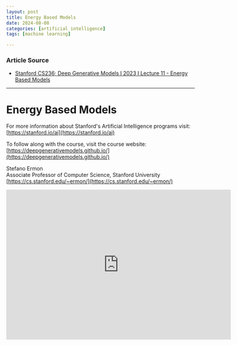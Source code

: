 ```yaml
---
layout: post
title: Energy Based Models
date: 2024-08-08
categories: [artificial intelligence]
tags: [machine learning]

---
```


### Article Source


* [Stanford CS236; Deep Generative Models I 2023 I Lecture 11 - Energy Based Models](https://www.youtube.com/watch?v=m61KiAMCJ5Q&list=PLoROMvodv4rPOWA-omMM6STXaWW4FvJT8&index=11)

---



# Energy Based Models

For more information about Stanford's Artificial Intelligence programs visit: [https://stanford.io/ai](https://stanford.io/ai)

To follow along with the course, visit the course website: 
[https://deepgenerativemodels.github.io/](https://deepgenerativemodels.github.io/)

Stefano Ermon  
Associate Professor of Computer Science, Stanford University
[https://cs.stanford.edu/~ermon/](https://cs.stanford.edu/~ermon/)


<iframe width="600" height="400" src="https://www.youtube.com/embed/m61KiAMCJ5Q?si=iimP9okIXi6KU54l" title="YouTube video player" frameborder="0" allow="accelerometer; autoplay; clipboard-write; encrypted-media; gyroscope; picture-in-picture; web-share" referrerpolicy="strict-origin-when-cross-origin" allowfullscreen></iframe>